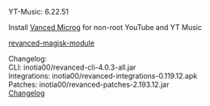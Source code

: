 YT-Music: 6.22.51  

Install [Vanced Microg](https://github.com/inotia00/VancedMicroG/releases/download/v0.2.27.230755/microg.apk) for non-root YouTube and YT Music  

[revanced-magisk-module](https://github.com/j-hc/revanced-magisk-module)  

Changelog:  
CLI: inotia00/revanced-cli-4.0.3-all.jar  
Integrations: inotia00/revanced-integrations-0.119.12.apk  
Patches: inotia00/revanced-patches-2.193.12.jar  
[Changelog](https://github.com/inotia00/revanced-patches/releases/tag/v2.193.12)  
